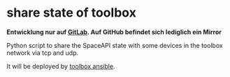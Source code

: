  share state of toolbox
=========================

**Entwicklung nur auf [GitLab](https://gitlab.com/ToolboxBodensee/webseite/share_space_state). Auf GitHub befindet sich lediglich ein Mirror**

Python script to share the SpaceAPI state with some devices in the toolbox network via tcp and udp.

It will be deployed by [toolbox ansible](https://github.com/ToolboxBodensee/toolbox-netzwerk).
